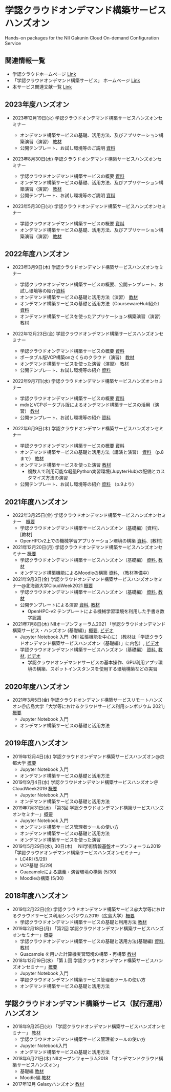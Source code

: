 # 学認クラウドオンデマンド構築サービス　ハンズオン
Hands-on packages for the NII Gakunin Cloud On-demand Configuration Service

## 関連情報一覧
- 学認クラウドホームページ [Link](https://cloud.gakunin.jp/)
- 「学認クラウドオンデマンド構築サービス」 ホームページ [Link](https://cloud.gakunin.jp/ocs/)
- 本サービス関連文献一覧 [Link](https://nii-gakunin-cloud.github.io/)

## 2023年度ハンズオン
- 2023年12月19日(火) 学認クラウドオンデマンド構築サービスハンズオンセミナー
  - オンデマンド構築サービスの基礎、活用方法、及びアプリケーション構築演習（演習） [教材](./Basic-Tutorials/handson202305-vcp)
  - 公開テンプレート、お試し環境等のご説明 [資料](./pdf/公開テンプレート・お試し環境-2023.12.19-r2.pdf)
 
- 2023年8月30日(水) 学認クラウドオンデマンド構築サービスハンズオンセミナー
  - 学認クラウドオンデマンド構築サービスの概要 [資料](./pdf/Abst-2023.8.30-r1.pdf) 
  - オンデマンド構築サービスの基礎、活用方法、及びアプリケーション構築演習（演習） [教材](./Basic-Tutorials/handson202308-vcp)
  - 公開テンプレート、お試し環境等のご説明 [資料](./pdf/公開テンプレート・お試し環境-2023.8.30-r2.pdf)

- 2023年5月30日(火) 学認クラウドオンデマンド構築サービスハンズオンセミナー
  - 学認クラウドオンデマンド構築サービスの概要 [資料](./pdf/Abst-2023.5.30-r4.pdf) 
  - オンデマンド構築サービスの基礎、活用方法、及びアプリケーション構築演習（演習） [教材](./Basic-Tutorials/handson202305-vcp)

## 2022年度ハンズオン
- 2023年3月9日(木) 学認クラウドオンデマンド構築サービスハンズオンセミナー
  - 学認クラウドオンデマンド構築サービスの概要、公開テンプレート、お試し環境等の紹介[資料](./pdf/Abst-2023.3.9-r2.pdf)
  - オンデマンド構築サービスの基礎と活用方法（演習） [教材](./Basic-Tutorials/handson202303-vcp)
  - オンデマンド構築サービスの基礎と活用方法（CoursewareHub紹介） [資料](./pdf/CoursewareHub紹介-2023.3.9-r1.pdf)
  - オンデマンド構築サービスを使ったアプリケーション構築演習（演習） [教材](./Basic-Tutorials/handson202303-vcp)

- 2022年12月23日(金) 学認クラウドオンデマンド構築サービスハンズオンセミナー
  - 学認クラウドオンデマンド構築サービスの概要 [資料](./pdf/Abst-2022.12.23-3.pdf)
  - ポータブル版VCP構築onさくらのクラウド（演習） [教材](./Basic-Tutorials/handson202212-vcp)
  - オンデマンド構築サービスを使った演習（演習） [教材](./Basic-Tutorials/handson202212-vcp)
  - 公開テンプレート、お試し環境等の紹介 [資料](./pdf/Template-2022.12.23-5.pdf)

- 2022年9月7日(水) 学認クラウドオンデマンド構築サービスハンズオンセミナー
  - 学認クラウドオンデマンド構築サービスの概要 [資料](./pdf/Abst-2022.09.07-3.pdf)
  - mdxとVCPポータブル版によるオンデマンド構築サービスの活用（演習） [教材](./Basic-Tutorials/handson202209-vcp)
  - 公開テンプレート、お試し環境等の紹介 [資料](./pdf/Template-2022.09.07-４.pdf)

- 2022年6月9日(木) 学認クラウドオンデマンド構築サービスハンズオンセミナー
  - 学認クラウドオンデマンド構築サービスの概要 [資料](./pdf/Abst-A-2022.06.09-5.pdf) 
  - オンデマンド構築サービスの基礎と活用方法（講演と演習） [資料](./pdf/Abst-B-2022.06.09-5.pdf) （p.8まで） [教材](./Basic-Tutorials/handson202206-vcp)
  - オンデマンド構築サービスを使った演習 [教材](./Basic-Tutorials/handson202206-vcp)
    - 複数人で利用可能な軽量Python実習環境(JupyterHub)の配備とカスタマイズ方法の演習
  - 公開テンプレート、お試し環境等の紹介 [資料](./pdf/Abst-B-2022.06.09-5.pdf) （p.9より）

## 2021年度ハンズオン
- 2022年3月25日(金) 学認クラウドオンデマンド構築サービスハンズオンセミナー　[概要](./pdf/2022.03.25.HansON-r5-1.pdf)
  - 学認クラウドオンデマンド構築サービスハンズオン（基礎編）[資料]、[教材]
  - OpenHPCv2上での機械学習アプリケーション環境の構築 [資料](./pdf/220325.広島大学ハンズオン_HPCv2.pdf)、[教材]
- 2021年12月20日(月) 学認クラウドオンデマンド構築サービスハンズオンセミナー [概要](./pdf/211220.HansON-Overview.r3.pdf)
  - 学認クラウドオンデマンド構築サービスハンズオン（基礎編） [資料](https://www.dropbox.com/s/ejhd6cw8excwtlq/202109_vcp-handson.pdf?dl=0), [教材](./Basic-Tutorials/handson202107-vcp)
  - オンデマンド構築機能によるMoodleの構築 [資料](./pdf/211220.ocs-hands-on.moodle.pdf), （教材準備中）
- 2021年9月3日(金) 学認クラウドオンデマンド構築サービスハンズオンセミナー@北海道大学CloudWeek2021 [概要](https://www.dropbox.com/s/5oelceqdvzxu2am/210903.OCS_overview.pdf?dl=0)
  - 学認クラウドオンデマンド構築サービスハンズオン（基礎編） [資料](https://www.dropbox.com/s/ejhd6cw8excwtlq/202109_vcp-handson.pdf?dl=0), [教材](./Basic-Tutorials/handson202107-vcp)
  - 公開テンプレートによる演習 [資料](https://www.dropbox.com/s/ifu6zt16sqxenem/210903.OpenHPC.pdf?dl=0), [教材](./Application-Tutorials/handson202109-openhpc)
    - OpenHPC-v2 テンプレートによる機械学習環境を利用した手書き数字認識
- 2021年7月8日(木) NIIオープンフォーラム2021 「学認クラウドオンデマンド構築サービス・ハンズオン (基礎編)」[概要](https://www.dropbox.com/s/rl1xum1uqdxut7i/210708.OCS_overview.pdf?dl=0), [ビデオ](https://www.youtube.com/watch?v=iF3jXEtcyuY)
  - Jupyter Notebook 入門（NII 拡張機能を中心に）（教材は「学認クラウドオンデマンド構築サービスハンズオン（基礎編）」に内包）, [ビデオ](https://www.youtube.com/watch?v=MLPO4DImSxk)
  - 学認クラウドオンデマンド構築サービスハンズオン（基礎編） [資料](https://www.dropbox.com/s/3tnkst9tdhlqqul/202107_vcp-handson.pdf?dl=0), [教材](./Basic-Tutorials/handson202107-vcp), [ビデオ](https://www.youtube.com/watch?v=lJ5oiM5-KWk)
    - 学認クラウドオンデマンドサービスの基本操作、GPU利用アプリ環境の構築、スポットインスタンスを使用する環境構築などの実習


## 2020年度ハンズオン
- 2021年3月5日(金) 学認クラウドオンデマンド構築サービスリモートハンズオン＠広島大学「大学等におけるクラウドサービス利用シンポジウム 2021」[概要](https://www.dropbox.com/s/xlqz0jagrz51k04/210305.OCS_overview.pdf?dl=0)
  - Jupyter Notebook 入門
  - オンデマンド構築サービスの基礎と活用方法

## 2019年度ハンズオン
- 2019年12月4日(水) 学認クラウドオンデマンド構築サービスハンズオン@京都大学 [概要](https://www.dropbox.com/s/z0fka8y2gh9xx9q/191204.OCS_overview.pdf?dl=0)
  - Jupyter Notebook 入門
  - オンデマンド構築サービスの基礎と活用方法
- 2019年9月4日(水) 学認クラウドオンデマンド構築サービスハンズオン＠CloudWeek2019 [概要](https://www.dropbox.com/s/6y6498ese9fnnx3/190904.OCS_overview.pdf?dl=0)
  - Jupyter Notebook 入門
  - オンデマンド構築サービスの基礎と活用方法
- 2019年7月31日(水) 「第3回 学認クラウドオンデマンド構築サービスハンズオンセミナー」[概要](https://www.dropbox.com/s/zw5ax3jyfyvv7fj/190731.OCS_overview.pdf?dl=0)
  - Jupyter Notebook 入門
  - オンデマンド構築サービス管理者ツールの使い方
  - オンデマンド構築サービスの基礎と活用方法
  - オンデマンド構築サービスを使った演習
- 2019年5月29日(水), 30日(木) 　NII学術情報基盤オープンフォーラム2019「学認クラウドオンデマンド構築サービスハンズオンセミナー」
  - LC4RI (5/29)　
  - VCP基礎 (5/29)
  - Guacamoleによる講義・演習環境の構築 (5/30)
  - Moodleの構築 (5/30)

## 2018年度ハンズオン
- 2019年2月22日(金) 学認クラウドオンデマンド構築サービス@大学等におけるクラウドサービス利用シンポジウム2019（広島大学）[概要](https://www.dropbox.com/s/2xrpj76qj2x615a/190222.OCS_overview.pdf?dl=0)
  - 学認クラウドオンデマンド構築サービスの基礎と利用方法 [教材](./Basic-Tutorials/handson201902-vcp)
- 2019年2月18日(月) 「第2回 学認クラウドオンデマンド構築サービスハンズオンセミナー」[概要](https://www.dropbox.com/s/ie31uw8ib2lcmdz/190218.OCS_overview.pdf?dl=0)
  - 学認クラウドオンデマンド構築サービスの基礎と活用方法(基礎編) [資料](https://www.dropbox.com/s/5cyu1y9m1bjkesl/201902_vcp-handson.pdf?dl=0), [教材](./Basic-Tutorials/handson201902-vcp)
  - Guacamole を用いた計算機実習環境の構築・再構築 [教材](./Application-Tutorials/handson201902-guacamole)
- 2018年12月19日(水) 「第１回 学認クラウドオンデマンド構築サービスハンズオンセミナー」[概要](https://www.dropbox.com/s/nskoevhygcurrvg/181219.OCS_overview.pdf?dl=0)
  - Jupyter Notebook 入門
  - 学認クラウドオンデマンド構築サービス管理者ツールの使い方
  - オンデマンド構築サービスの基礎と活用方法

## 学認クラウドオンデマンド構築サービス（試行運用）ハンズオン
- 2018年9月25日(火) 「学認クラウドオンデマンド構築サービスハンズオンセミナー」 [教材](./Basic-Tutorials/handson201809-vcp)
  - 学認クラウドオンデマンド構築サービス管理者ツールの使い方
  - Jupyter Notebook入門
  - オンデマンド構築サービスの基礎と活用方法
- 2018年6月21日(木) NIIオープンフォーラム2018 「オンデマンドクラウド構築サービスハンズオン」
  - 基礎編 [教材](./Basic-Tutorials/of2018-vcp-101)
  - Moodle編 [教材](./Application-Tutorials/of2018-vcp-moodle)
- 2017年12月 Galaxyハンズオン [教材](./Application-Tutorials/handson2017-galaxy)

